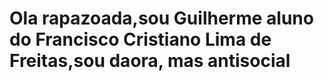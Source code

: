 # Ola rapazoada,sou Guilherme aluno do Francisco Cristiano Lima de Freitas,sou daora, mas antisocial
